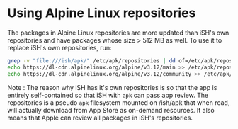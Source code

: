 # Using Alpine Linux repositories
The packages in Alpine Linux repositories are more updated than iSH's own repositories and have packages whose size > 512 MB as well. To use it to replace iSH's own repositories, run:
<!-- 3.13+ is not used due to missing seccomp(2) support -->
 ```sh
grep -v "file:///ish/apk/" /etc/apk/repositories | dd of=/etc/apk/repositories bs=4194304
echo https://dl-cdn.alpinelinux.org/alpine/v3.12/main >> /etc/apk/repositories
echo https://dl-cdn.alpinelinux.org/alpine/v3.12/community >> /etc/apk/repositories
```

Note : The reason why iSH has it's own repositories is so that the app is entirely self-contained so that iSH with `apk` can pass app review. The repositories is a pseudo `apk` filesystem mounted on /ish/apk that when read, will actually download from App Store as on-demand resources. It also means that Apple can review all packages in iSH's repositories.
